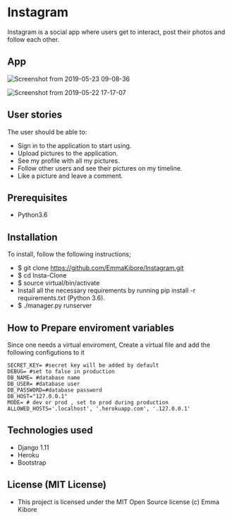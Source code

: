 # Instagram
Instagram is a social app where users get to interact, post their photos and follow each other.

## App
![Screenshot from 2019-05-23 09-08-36](https://user-images.githubusercontent.com/47333363/58229431-6950f800-7d3a-11e9-9a5a-016abe44f79e.png)


![Screenshot from 2019-05-22 17-17-07](https://user-images.githubusercontent.com/47333363/58182016-85f71c80-7cb5-11e9-8e7a-416f3adf4fce.png)



## User stories
The user should be able to:

 * Sign in to the application to start using.
 * Upload pictures to the application.
 * See my profile with all my pictures.
 * Follow other users and see their pictures on my timeline.
 * Like a picture and leave a comment.

## Prerequisites
 * Python3.6

## Installation
To install, follow the following instructions;

  * $ git clone https://github.com/EmmaKibore/Instagram.git
  * $ cd Insta-Clone
  * $ source virtual/bin/activate
  * Install all the necessary requirements by running pip install -r requirements.txt (Python 3.6).
  * $ ./manager.py runserver

## How to Prepare enviroment variables
Since one needs a virtual enviroment, Create a virtual file and add the following configutions to it

    SECRET_KEY= #secret key will be added by default
    DEBUG= #set to false in production
    DB_NAME= #database name
    DB_USER= #database user
    DB_PASSWORD=#database password
    DB_HOST="127.0.0.1"
    MODE= # dev or prod , set to prod during production
    ALLOWED_HOSTS='.localhost', '.herokuapp.com', '.127.0.0.1'


## Technologies used
* Django 1.11
* Heroku
* Bootstrap

## License (MIT License)
* This project is licensed under the MIT Open Source license 
  (c) Emma Kibore